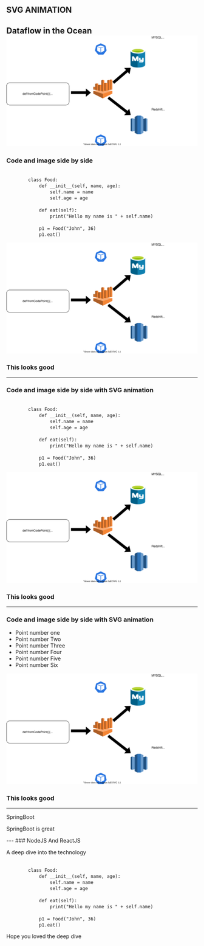 ## SVG ANIMATION
Dataflow in the Ocean
![Sample image](./slides/images/a4.svg) <!-- .element: class="data-svg-animate" -->
---

### Code and image side by side

<div class="grid-container">

<div class="fragment itemleft">

<pre><code> 					
        class Food:
            def __init__(self, name, age):
                self.name = name
                self.age = age

            def eat(self):
                print("Hello my name is " + self.name)

            p1 = Food("John", 36)
            p1.eat() 
</code></pre>

</div>

<div class="fragment itemright">

<img src="./slides/images/a4.svg">

</div>

</div>

### This looks good

---
### Code and image side by side with SVG animation

<div class="grid-container">

<div class="fragment itemleft">

<pre><code> 					
        class Food:
            def __init__(self, name, age):
                self.name = name
                self.age = age

            def eat(self):
                print("Hello my name is " + self.name)

            p1 = Food("John", 36)
            p1.eat() 
</code></pre>

</div>

<div class="fragment itemright">

<img src="./slides/images/a4.svg" class="data-svg-animate">

</div>

</div>

### This looks good

---
### Code and image side by side with SVG animation

<div class="grid-container">

<div class="itemleft">

<ul>

<li class="fragment" data-fragment-index="2">Point number one</li>
<li class="fragment" data-fragment-index="2">Point number Two</li>
<li class="fragment" data-fragment-index="3">Point number Three</li>
<li class="fragment" data-fragment-index="4">Point number Four</li>
<li class="fragment" data-fragment-index="5">Point number Five</li>
<li class="fragment" data-fragment-index="6">Point number Six</li>

</ul>

</div>

<div class="itemright">

<img src="./slides/images/a4.svg" class="data-svg-animate">

</div>

</div>

### This looks good
---
<div>


<p>SpringBoot</p>

<div class="data-dir-tree" data-dir-tree-path="misc/dir-1.txt", data-dir-tree-active-path="example - 3/example.js"></div>

<p>SpringBoot is great</p>

</div>
---
### NodeJS And ReactJS

A deep dive into the technology

<div class="grid-container">

<div class="itemleft" width="50px">

<div class="data-dir-tree" data-dir-tree-path="misc/dir-1.txt", data-dir-tree-active-path="example - 3/example.js">

</div>

</div>

<div class="itemright">

<pre lang="python"><code data-line-numbers="3,8-10"> 					
        class Food:
            def __init__(self, name, age):
                self.name = name
                self.age = age

            def eat(self):
                print("Hello my name is " + self.name)

            p1 = Food("John", 36)
            p1.eat() 
</code></pre>

</div>

</div>


Hope you loved the deep dive